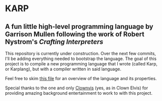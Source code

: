 # KARP

## A fun little high-level programming language by Garrison Mullen following the work of Robert Nystrom's *Crafting Interpreters*

This repository is currently under construction. Over the next few commits, I'll be adding everything needed to bootstrap the language. The goal of this project is to compile a new programming language that I wrote (called Karp, or Karplang), but with a compiler written in said language.

Feel free to skim [this file](./Documentation.md) for an overview of the language and its properties.

Special thanks to the one and only [Clownvis](https://clownvistotherescue.com/) (yes, as in Clown Elvis) for providing amazing background entertainment to work to with this project.
